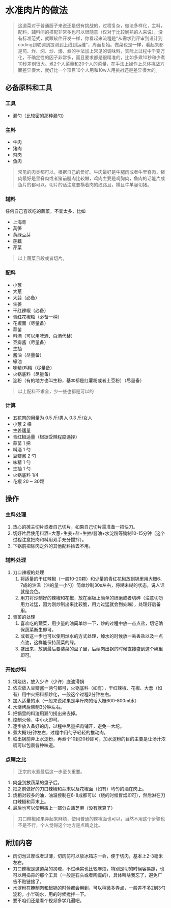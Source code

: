 # 水准肉片的做法

> 这道菜对于普通厨子来说还是很有挑战的，过程复杂，做法多样化，主料，配料，辅料间的搭配非常多也可以很随意（仅对于比较娴熟的人来说），没有标准范式，就跟软件开发一样，你看起来流程是“从需求到评审到设计到coding到联调到提测到上线到运维”，周而复始。做菜也是一样，看起来都是煎、炸、焖、炒、煨、煮的手法加上常见的调味料，实际上过程中千变万化，不确定性的因子非常多，而且要求都是很精准的，比如多煮10秒和少煮10秒差别很大。煮2个人菜量和20个人的菜量，在手法上操作上总体挑战方面差异很大，就好比一个项目10个人用和10w人用挑战还是差异很大的。

## 必备原料和工具

### 工具

- 漏勺（比较密的那种漏勺）

### 主料

- 牛肉
- 猪肉
- 鸡肉
- 鱼肉

> 常见的肉类都可以，根据自己的爱好。牛肉最好是牛腿肉或者牛里脊肉，猪肉最好是里脊肉或者猪前腿肉比较嫩，鸡肉主要是鸡胸肉，鱼肉的话能片成鱼片的都可以。切片的话注意要横着肉的纹路且，横且牛羊竖切猪。


### 辅料

任何自己喜欢吃的蔬菜，不宜太多，比如

- 上海青
- 莴笋
- 黄绿豆芽
- 莲藕
- 芹菜

> 以上蔬菜且段或者切片。

### 配料

- 小葱
- 大葱
- 大蒜（必备）
- 生姜
- 干红辣椒（必备）
- 青红花椒粒（必备一种）
- 花椒面（尽量备）
- 蒜苗
- 料酒（可以用啤酒、白酒代替）
- 豆瓣酱（尽量备）
- 生抽
- 酱油（尽量备）
- 蠔油
- 味精/鸡精（尽量备）
- 火锅底料（尽量备）
- 淀粉（有的地方也叫生粉，基本都是红薯粉或者土豆粉）（尽量备）

> 以上配料不求全，少一些也都是可以的

### 计算

- 五花肉的用量为 0.5 斤/男人 0.3 斤/女人
- 小葱 2 棵
- 生姜适量
- 青红椒适量（根据受辣程度选择）
- 蒜苗 1 把
- 料酒 1 勺
- 豆瓣酱 2 勺
- 味精 1 勺
- 生抽 1 勺
- 火锅底料 1/4
- 花椒 20 ~ 30颗

## 操作

### 主料处理

1. 热心的摊主切片或者自己切片，如果自己切片需准备一把快刀。
2. 切好片后使用料酒+大葱+生姜+盐+生抽/酱油+水淀粉等腌制10-15分钟（这个过程注意把肉和料用双手充分搅拌）。
3. 下锅前把除肉之外的其他配料捡去不用。

### 辅料处理

1. 刀口辣椒的处理
    1. 将适量的干红辣椒（一般10-20颗）和少量的青红花椒放到锅里用大概6、7成的油温（油的量一小勺）简单炒制30s左右，将糊未糊的状态，说人话就是变色。
    2. 用刀将炒制好的辣椒和花椒，放在案板上简单的研磨或者切碎（注意切勿用力过猛，因为刚炒制出来比较脆，用力过猛就会到处蹦），处理好后备用。
2. 青菜的处理
    1. 喜欢吃的蔬菜，用少量的油简单炒一下，炒的过程中放一点点盐，切记确保蔬菜断生即可。
    2. 或者这一步也可以使用焯水的方式处理，焯水的时候放一丢丢盐以及一点点油，这样能保持蔬菜的绿。
    3. 盛出来，放到最后要装菜的盘子里，后续肉出锅的时候直接盛到这个碗里即可。



### 开始炒料

1. 锅烧热，放入少许（少许）底油滑锅
2. 依次放入豆瓣酱一两勺都可，火锅底料（如有），干红辣椒、花椒、大葱（如有）用中火把料都炒化，一般这个过程2分钟左右。
3. 加入适量的水（一般来说如果是半斤肉的话大概600-800ml水）
4. 水烧烤后熬制3分钟左右。
5. 把锅里的料渣用漏勺捞出来去掉。
6. 控制火候，中小火即可。
7. 逐步放入备好的肉，过程中尽量把肉铺开，避免一大坨。
8. 煮大概1分钟左右，过程中用勺子轻轻的推动肉。
3. 临出锅前弄上水淀粉，再煮个10到20秒即可，加水淀粉的目的主要是让汤汁浓稠可以包裹各种味道。

### 点睛之比

> 正宗的水煮最后这一步至关重要。

1. 肉盛到放蔬菜的盘子后。
2. 把之前做好的刀口辣椒和蒜末以及花椒面（如有）均匀的洒在肉上。
3. 烧相对较多的油，油温控制在6-8成都可以（烧的时候冒烟即可），然后淋在刀口辣椒和蒜末上。
4. 最后也可以使用撒上一部分白熟芝麻（没有就算了）

> 刀口辣椒如果弄起来麻烦，使用普通的辣椒面也可以，当然不用这个步骤也不是不行，个人觉得这个地方是点睛之比。

## 附加内容

- 肉切勿过厚或者过薄，切肉前可以放冰箱冻一会，便于切肉，基本上2-3毫米左右。
- 刀口辣椒是这道菜的灵魂，不过确实也比较麻烦，特别是切的时候容易蹦，也可以用捣蒜的那个工具（一般是石头或者陶瓷的），具体叫啥我忘了，避免广告不贴链接了。
- 水淀粉在腌制肉和起锅的时候都会用到，可以稍微多弄点，一般差不多2到3勺淀粉，小半碗水，用的时候搅拌一下。
- 要不咱们还是看个视频多学几遍吧。

